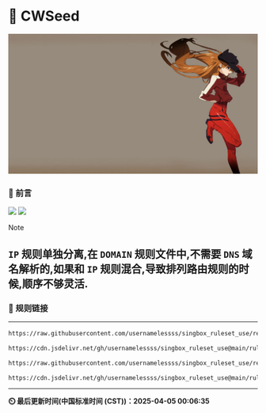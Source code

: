
# 🧸 CWSeed
![](https://raw.githubusercontent.com/usernamelessss/picture-bed/main/images/202504042256831.jpg)
### 📣 前言
![](https://shields.io/badge/-移除重复规则-ff69b4) ![](https://shields.io/badge/-IP&nbsp;规则单独存放不与&nbsp;DOMAIN&nbsp;等混合-green)
> [!NOTE]
**`IP` 规则单独分离,在 `DOMAIN` 规则文件中,不需要 `DNS` 域名解析的,如果和 `IP` 规则混合,导致排列路由规则的时候,顺序不够灵活.**
---

###  🔗 规则链接
---

```url
https://raw.githubusercontent.com/usernamelessss/singbox_ruleset_use/refs/heads/main/rule/CWSeed/CWSeed_No_IP.json
```

```url
https://cdn.jsdelivr.net/gh/usernamelessss/singbox_ruleset_use@main/rule/CWSeed/CWSeed_No_IP.json
```

```url
https://raw.githubusercontent.com/usernamelessss/singbox_ruleset_use/refs/heads/main/rule/CWSeed/CWSeed_No_IP.srs
```

```url
https://cdn.jsdelivr.net/gh/usernamelessss/singbox_ruleset_use@main/rule/CWSeed/CWSeed_No_IP.srs
```

---
**⏲️ 最后更新时间(中国标准时间 (CST))：2025-04-05 00:06:35**